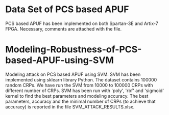 # Data Set of PCS based APUF
PCS based APUF has been implemented on both Spartan-3E and Artix-7 FPGA. Necessary, comments are attached with the file.
# Modeling-Robustness-of-PCS-based-APUF-using-SVM
Modeling attack on PCS based APUF using SVM.
SVM has been implemented using sklearn library Python. The dataset contains 100000 random CRPs. We have run the SVM from 10000 to 100000 CRPs with different number of CRPs. SVM has been run with 'poly', 'rbf' and 'sigmoid' kernel to find the best parameters and modeling accuracy. The best parameters, accuracy and the minimal number of CRPs (to achieve that accuracy) is reported in the file SVM_ATTACK_RESULTS.xlsx.

